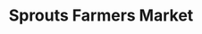 ---
title: "Sprouts Farmers Market"
url: /redondo-beach/sprouts-farmers-market/
shop: Supermarkt
---
